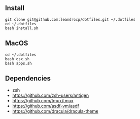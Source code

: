 ## Install

```
git clone git@github.com:leandrocp/dotfiles.git ~/.dotfiles
cd ~/.dotfiles
bash install.sh
```

## MacOS

```
cd ~/.dotfiles
bash osx.sh
bash apps.sh
```

## Dependencies
* zsh
* https://github.com/zsh-users/antigen
* https://github.com/tmux/tmux
* https://github.com/asdf-vm/asdf
* https://github.com/dracula/dracula-theme
